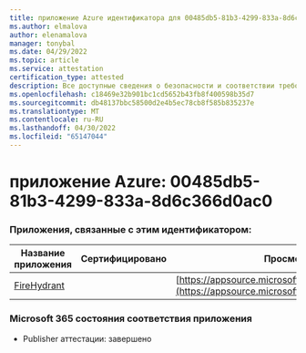 ```yaml
---
title: приложение Azure идентификатора для 00485db5-81b3-4299-833a-8d6c366d0ac0
ms.author: elmalova
author: elenamalova
manager: tonybal
ms.date: 04/29/2022
ms.topic: article
ms.service: attestation
certification_type: attested
description: Все доступные сведения о безопасности и соответствии требованиям для 00485db5-81b3-4299-833a-8d6c366d0ac0.
ms.openlocfilehash: c18469e32b901bc1cd5652b43fb8f400598b35d7
ms.sourcegitcommit: db48137bbc58500d2e4b5ec78cb8f585b835237e
ms.translationtype: MT
ms.contentlocale: ru-RU
ms.lasthandoff: 04/30/2022
ms.locfileid: "65147044"
---
```

# <a name="azure-app-id-00485db5-81b3-4299-833a-8d6c366d0ac0"></a>приложение Azure: 00485db5-81b3-4299-833a-8d6c366d0ac0


### <a name="apps-associated-with-this-id"></a>Приложения, связанные с этим идентификатором:
| **Название приложения** | **Сертифицировано** | **Просмотр в AppSource** |
|--------------|---------------|-----------------------|
| [FireHydrant](../forward/WA200003794.md) |  | [https://appsource.microsoft.com/product/office/WA200003794](https://appsource.microsoft.com/product/office/WA200003794) |

### <a name="microsoft-365-app-compliance-status"></a>Microsoft 365 состояния соответствия приложения
- Publisher аттестации: завершено
